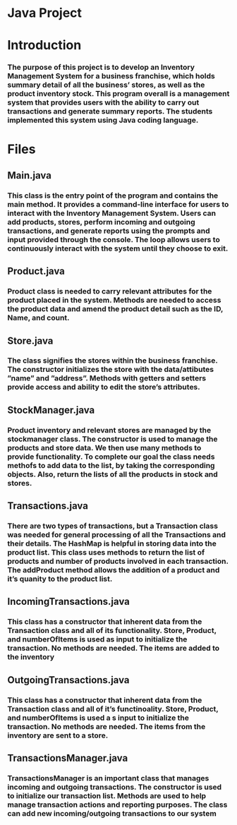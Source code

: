 # Java Project

# Introduction

### The purpose of this project is to develop an Inventory Management System for a business franchise, which holds summary detail of all the business’ stores, as well as the product inventory stock. This program overall is a management system that provides users with the ability to carry out transactions and generate summary reports. The students implemented this system using Java coding language.

# Files

## Main.java

### This class is the entry point of the program and contains the main method. It provides a command-line interface for users to interact with the Inventory Management System. Users can add products, stores, perform incoming and outgoing transactions, and generate reports using the prompts and input provided through the console. The loop allows users to continuously interact with the system until they choose to exit.

## Product.java

### Product class is needed to carry relevant attributes for the product placed in the system. Methods are needed to access the product data and amend the product detail such as the ID, Name, and count.

## Store.java

### The class signifies the stores within the business franchise. The constructor initializes the store with the data/attibutes ”name” and ”address”. Methods with getters and setters provide access and ability to edit the store’s attributes.

## StockManager.java

### Product inventory and relevant stores are managed by the stockmanager class. The constructor is used to manage the products and store data. We then use many methods to provide functionality. To complete our goal the class needs methofs to add data to the list, by taking the corresponding objects. Also, return the lists of all the products in stock and stores.

## Transactions.java

### There are two types of transactions, but a Transaction class was needed for general processing of all the Transactions and their details. The HashMap is helpful in storing data into the product list. This class uses methods to return the list of products and number of products involved in each transaction. The addProduct method allows the addition of a product and it’s quanity to the product list.

## IncomingTransactions.java

### This class has a constructor that inherent data from the Transaction class and all of its functionality. Store, Product, and numberOfItems is used as input to initialize the transaction. No methods are needed. The items are added to the inventory

## OutgoingTransactions.java

### This class has a constructor that inherent data from the Transaction class and all of it’s functinoality. Store, Product, and numberOfItems is used a s input to initialize the transaction. No methods are needed. The items from the inventory are sent to a store.

## TransactionsManager.java

### TransactionsManager is an important class that manages incoming and outgoing transactions. The constructor is used to initialize our transaction list. Methods are used to help manage transaction actions and reporting purposes. The class can add new incoming/outgoing transactions to our system
